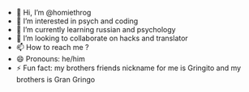 - 👋 Hi, I’m @homiethrog
- 👀 I’m interested in psych and coding
- 🌱 I’m currently learning russian and psychology
- 💞️ I’m looking to collaborate on hacks and translator
- 📫 How to reach me ?
- 😄 Pronouns: he/him
- ⚡ Fun fact: my brothers friends nickname for me is Gringito and my brothers is Gran Gringo

<!---
homiethrog/homiethrog is a ✨ special ✨ repository because its `README.md` (this file) appears on your GitHub profile.
You can click the Preview link to take a look at your changes.
--->
